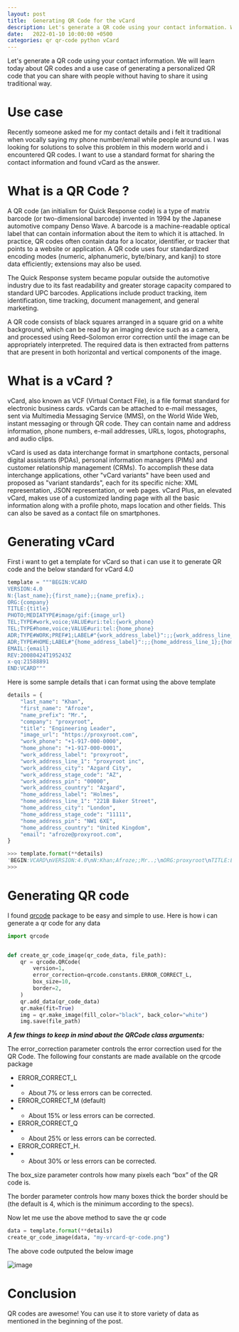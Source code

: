 ```yaml
---
layout: post
title:  Generating QR Code for the vCard
description: Let's generate a QR code using your contact information. We will learn today about QR codes and a use case of generating a personalized QR code that you can share with people without having to share it using traditional way.
date:   2022-01-10 10:00:00 +0500
categories: qr qr-code python vCard
---
```


Let's generate a QR code using your contact information. We will learn today about QR codes and a use case of generating a personalized QR code that you can share with people without having to share it using traditional way.


# Use case

Recently someone asked me for my contact details and i felt it traditional when vocally saying my phone number/email while people around us. I was looking for solutions to solve this problem in this modern world and i encountered QR codes. I want to use a standard format for sharing the contact information and found vCard as the answer.

# What is a QR Code ?

A QR code (an initialism for Quick Response code) is a type of matrix barcode (or two-dimensional barcode) invented in 1994 by the Japanese automotive company Denso Wave. A barcode is a machine-readable optical label that can contain information about the item to which it is attached. In practice, QR codes often contain data for a locator, identifier, or tracker that points to a website or application. A QR code uses four standardized encoding modes (numeric, alphanumeric, byte/binary, and kanji) to store data efficiently; extensions may also be used.

The Quick Response system became popular outside the automotive industry due to its fast readability and greater storage capacity compared to standard UPC barcodes. Applications include product tracking, item identification, time tracking, document management, and general marketing.

A QR code consists of black squares arranged in a square grid on a white background, which can be read by an imaging device such as a camera, and processed using Reed–Solomon error correction until the image can be appropriately interpreted. The required data is then extracted from patterns that are present in both horizontal and vertical components of the image.

# What is a vCard ?

vCard, also known as VCF (Virtual Contact File), is a file format standard for electronic business cards. vCards can be attached to e-mail messages, sent via Multimedia Messaging Service (MMS), on the World Wide Web, instant messaging or through QR code. They can contain name and address information, phone numbers, e-mail addresses, URLs, logos, photographs, and audio clips.

vCard is used as data interchange format in smartphone contacts, personal digital assistants (PDAs), personal information managers (PIMs) and customer relationship management (CRMs). To accomplish these data interchange applications, other "vCard variants" have been used and proposed as "variant standards", each for its specific niche: XML representation, JSON representation, or web pages. vCard Plus, an elevated vCard, makes use of a customized landing page with all the basic information along with a profile photo, maps location and other fields. This can also be saved as a contact file on smartphones.

# Generating vCard

First i want to get a template for vCard so that i can use it to generate QR code and the below standard for vCard 4.0

```python
template = """BEGIN:VCARD
VERSION:4.0
N:{last_name};{first_name};;{name_prefix}.;
ORG:{company}
TITLE:{title}
PHOTO;MEDIATYPE#image/gif:{image_url}
TEL;TYPE#work,voice;VALUE#uri:tel:{work_phone}
TEL;TYPE#home,voice;VALUE#uri:tel:{home_phone}
ADR;TYPE#WORK;PREF#1;LABEL#"{work_address_label}":;;{work_address_line_1};{work_address_city};{work_address_stage_code};{work_address_pin};{work_address_country}
ADR;TYPE#HOME;LABEL#"{home_address_label}":;;{home_address_line_1};{home_address_city};{home_address_stage_code};{home_address_pin};{home_address_country}
EMAIL:{email}
REV:20080424T195243Z
x-qq:21588891
END:VCARD"""
```

Here is some sample details that i can format using the above template

```python
details = {
    "last_name": "Khan",
    "first_name": "Afroze",
    "name_prefix": "Mr.",
    "company": "proxyroot",
    "title": "Engineering Leader",
    "image_url": "https://proxyroot.com",
    "work_phone": "+1-917-000-0000",
    "home_phone": "+1-917-000-0001",
    "work_address_label": "proxyroot",
    "work_address_line_1": "proxyroot inc",
    "work_address_city": "Azgard City",
    "work_address_stage_code": "AZ",
    "work_address_pin": "00000",
    "work_address_country": "Azgard",
    "home_address_label": "Holmes",
    "home_address_line_1": "221B Baker Street",
    "home_address_city": "London",
    "home_address_stage_code": "11111",
    "home_address_pin": "NW1 6XE",
    "home_address_country": "United Kingdom",
    "email": "afroze@proxyroot.com",
}

>>> template.format(**details)
'BEGIN:VCARD\nVERSION:4.0\nN:Khan;Afroze;;Mr..;\nORG:proxyroot\nTITLE:Engineering Leader\nPHOTO;MEDIATYPE#image/gif:https://proxyroot.com\nTEL;TYPE#work,voice;VALUE#uri:tel:+1-917-000-0000\nTEL;TYPE#home,voice;VALUE#uri:tel:+1-917-000-0001\nADR;TYPE#WORK;PREF#1;LABEL#"proxyroot":;;proxyroot inc;Azgard City;AZ;00000;Azgard\nADR;TYPE#HOME;LABEL#"Holmes":;;221B Baker Street;London;11111;NW1 6XE;United Kingdom\nEMAIL:afroze@proxyroot.com\nREV:20080424T195243Z\nx-qq:21588891\nEND:VCARD'
>>>
```

# Generating QR code

I found [qrcode](https://pypi.org/project/qrcode/) package to be easy and simple to use. Here is how i can generate a qr code for any data

```python
import qrcode


def create_qr_code_image(qr_code_data, file_path):
    qr = qrcode.QRCode(
        version=1,
        error_correction=qrcode.constants.ERROR_CORRECT_L,
        box_size=10,
        border=2,
    )
    qr.add_data(qr_code_data)
    qr.make(fit=True)
    img = qr.make_image(fill_color="black", back_color="white")
    img.save(file_path)

```

***A few things to keep in mind about the QRCode class arguments:***

The error_correction parameter controls the error correction used for the QR Code. The following four constants are made available on the qrcode package

- ERROR_CORRECT_L
- - About 7% or less errors can be corrected.
- ERROR_CORRECT_M (default)
- - About 15% or less errors can be corrected.
- ERROR_CORRECT_Q
- - About 25% or less errors can be corrected.
- ERROR_CORRECT_H.
- - About 30% or less errors can be corrected.

The box_size parameter controls how many pixels each “box” of the QR code is.

The border parameter controls how many boxes thick the border should be (the default is 4, which is the minimum according to the specs).

Now let me use the above method to save the qr code

```python
data = template.format(**details)
create_qr_code_image(data, "my-vrcard-qr-code.png")
```

The above code outputed the below image

![image](https://user-images.githubusercontent.com/21299746/148818282-48410361-5c01-4fd2-9b4a-a6dba4b5f9e4.png)

# Conclusion

QR codes are awesome! You can use it to store variety of data as mentioned in the beginning of the post.

